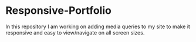 # Responsive-Portfolio

In this repository I am working on adding media queries to my site to make it responsive and easy to view/navigate on all screen sizes.
